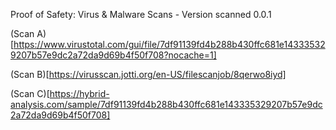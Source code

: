 Proof of Safety: Virus & Malware Scans - Version scanned 0.0.1

(Scan A)[https://www.virustotal.com/gui/file/7df91139fd4b288b430ffc681e143335329207b57e9dc2a72da9d69b4f50f708?nocache=1]

(Scan B)[https://virusscan.jotti.org/en-US/filescanjob/8qerwo8iyd]

(Scan C)[https://hybrid-analysis.com/sample/7df91139fd4b288b430ffc681e143335329207b57e9dc2a72da9d69b4f50f708]
